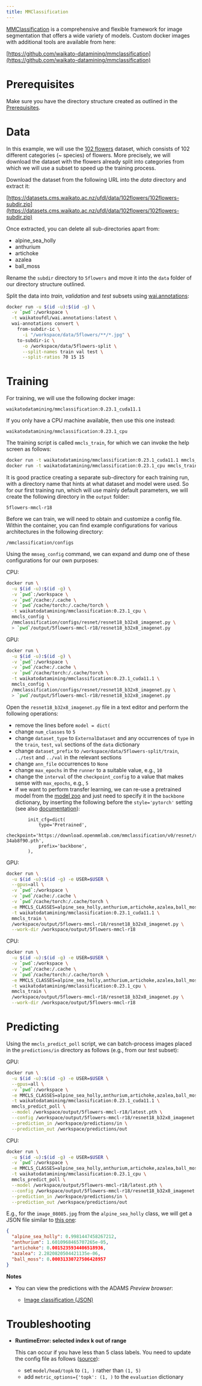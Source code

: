 ```yaml
---
title: MMClassification
---
```


[MMClassification](https://github.com/open-mmlab/mmclassification) is a comprehensive and flexible
framework for image segmentation that offers a wide variety of models. Custom docker
images with additional tools are available from here:

[https://github.com/waikato-datamining/mmclassification](https://github.com/waikato-datamining/mmclassification)

# Prerequisites
Make sure you have the directory structure created as outlined in the [Prerequisites](../prerequisites.md).


# Data

In this example, we will use the [102 flowers](http://datasets.cms.waikato.ac.nz/ufdl/image_classification/102flowers/)
dataset, which consists of 102 different categories (~ species) of flowers. More precisely, we will download the
dataset with the flowers already split into categories from which we will use a subset to speed up the training process.

Download the dataset from the following URL into the *data* directory and extract it:

[https://datasets.cms.waikato.ac.nz/ufdl/data/102flowers/102flowers-subdir.zip](https://datasets.cms.waikato.ac.nz/ufdl/data/102flowers/102flowers-subdir.zip)

Once extracted, you can delete all sub-directories apart from:

* alpine_sea_holly
* anthurium
* artichoke
* azalea
* ball_moss

Rename the `subdir` directory to `5flowers` and move it into the `data` folder of our directory structure 
outlined. 

Split the data into *train*, *validation* and *test* subsets using 
[wai.annotations](https://github.com/waikato-ufdl/wai-annotations):

```bash
docker run -u $(id -u):$(id -g) \
  -v `pwd`:/workspace \
  -t waikatoufdl/wai.annotations:latest \
  wai-annotations convert \
    from-subdir-ic \
      -i "/workspace/data/5flowers/**/*.jpg" \
    to-subdir-ic \
      -o /workspace/data/5flowers-split \
      --split-names train val test \
      --split-ratios 70 15 15
```


# Training

For training, we will use the following docker image:

```
waikatodatamining/mmclassification:0.23.1_cuda11.1
```

If you only have a CPU machine available, then use this one instead:

```
waikatodatamining/mmclassification:0.23.1_cpu
```

The training script is called `mmcls_train`, for which we can invoke the help screen as follows:

```bash
docker run -t waikatodatamining/mmclassification:0.23.1_cuda11.1 mmcls_train --help   # GPU
docker run -t waikatodatamining/mmclassification:0.23.1_cpu mmcls_train --help        # CPU
```

It is good practice creating a separate sub-directory for each training run, with a directory name that hints at
what dataset and model were used. So for our first training run, which will use mainly default parameters, we will 
create the following directory in the `output` folder:

```
5flowers-mmcl-r18
```


Before we can train, we will need to obtain and customize a config file. Within the container,
you can find example configurations for various architectures in the following directory:

```
/mmclassification/configs
```

Using the `mmseg_config` command, we can expand and dump one of these configurations for our
own purposes:

CPU:

```bash
docker run \
  -u $(id -u):$(id -g) \
  -v `pwd`:/workspace \
  -v `pwd`/cache:/.cache \
  -v `pwd`/cache/torch:/.cache/torch \
  -t waikatodatamining/mmclassification:0.23.1_cpu \
  mmcls_config \
  /mmclassification/configs/resnet/resnet18_b32x8_imagenet.py \
  > `pwd`/output/5flowers-mmcl-r18/resnet18_b32x8_imagenet.py
```

GPU:

```bash
docker run \
  -u $(id -u):$(id -g) \
  -v `pwd`:/workspace \
  -v `pwd`/cache:/.cache \
  -v `pwd`/cache/torch:/.cache/torch \
  -t waikatodatamining/mmclassification:0.23.1_cuda11.1 \
  mmcls_config \
  /mmclassification/configs/resnet/resnet18_b32x8_imagenet.py \
  > `pwd`/output/5flowers-mmcl-r18/resnet18_b32x8_imagenet.py
```

Open the `resnet18_b32x8_imagenet.py` file in a text editor and perform the following operations:

* remove the lines before `model = dict(`
* change `num_classes` to `5`
* change `dataset_type` to `ExternalDataset` and any occurrences of `type` in the `train`, `test`, `val` sections of the `data` dictionary
* change `dataset_prefix` to `/workspace/data/5flowers-split/train`, `../test` and `../val` in the relevant sections
* change `ann_file` occurrences to `None`
* change `max_epochs` in the `runner` to a suitable value, e.g., `10`
* change the `interval` of the `checkpoint_config` to a value that makes sense with `max_epochs`, e.g., `5`  
* if we want to perform transfer learning, we can re-use a pretrained model from the [model zoo](https://mmclassification.readthedocs.io/en/latest/model_zoo.html) 
  and just need to specify it in the `backbone` dictionary, by inserting the following before the `style='pytorch'` setting (see also 
  [documentation](https://mmclassification.readthedocs.io/en/latest/tutorials/finetune.html)):

```
        init_cfg=dict(
            type='Pretrained',
            checkpoint='https://download.openmmlab.com/mmclassification/v0/resnet/resnet18_batch256_imagenet_20200708-34ab8f90.pth',
            prefix='backbone',
        ),
```

GPU:

```bash
docker run \
  -u $(id -u):$(id -g) -e USER=$USER \
  --gpus=all \
  -v `pwd`:/workspace \
  -v `pwd`/cache:/.cache \
  -v `pwd`/cache/torch:/.cache/torch \
  -e MMCLS_CLASSES=alpine_sea_holly,anthurium,artichoke,azalea,ball_moss \
  -t waikatodatamining/mmclassification:0.23.1_cuda11.1 \
  mmcls_train \
  /workspace/output/5flowers-mmcl-r18/resnet18_b32x8_imagenet.py \
  --work-dir /workspace/output/5flowers-mmcl-r18
```

CPU:

```bash
docker run \
  -u $(id -u):$(id -g) -e USER=$USER \
  -v `pwd`:/workspace \
  -v `pwd`/cache:/.cache \
  -v `pwd`/cache/torch:/.cache/torch \
  -e MMCLS_CLASSES=alpine_sea_holly,anthurium,artichoke,azalea,ball_moss \
  -t waikatodatamining/mmclassification:0.23.1_cpu \
  mmcls_train \
  /workspace/output/5flowers-mmcl-r18/resnet18_b32x8_imagenet.py \
  --work-dir /workspace/output/5flowers-mmcl-r18
```


# Predicting

Using the `mmcls_predict_poll` script, we can batch-process images placed in the `predictions/in` directory
as follows (e.g., from our *test* subset): 

GPU:

```bash
docker run \
  -u $(id -u):$(id -g) -e USER=$USER \
  --gpus=all \
  -v `pwd`:/workspace \
  -e MMCLS_CLASSES=alpine_sea_holly,anthurium,artichoke,azalea,ball_moss \
  -t waikatodatamining/mmclassification:0.23.1_cuda11.1 \
  mmcls_predict_poll \
  --model /workspace/output/5flowers-mmcl-r18/latest.pth \
  --config /workspace/output/5flowers-mmcl-r18/resnet18_b32x8_imagenet.py \
  --prediction_in /workspace/predictions/in \
  --prediction_out /workspace/predictions/out
```

CPU:

```bash
docker run \
  -u $(id -u):$(id -g) -e USER=$USER \
  -v `pwd`:/workspace \
  -e MMCLS_CLASSES=alpine_sea_holly,anthurium,artichoke,azalea,ball_moss \
  -t waikatodatamining/mmclassification:0.23.1_cpu \
  mmcls_predict_poll \
  --model /workspace/output/5flowers-mmcl-r18/latest.pth \
  --config /workspace/output/5flowers-mmcl-r18/resnet18_b32x8_imagenet.py \
  --prediction_in /workspace/predictions/in \
  --prediction_out /workspace/predictions/out
```

E.g., for the `image_08085.jpg` from the `alpine_sea_holly` class, we will get a JSON file similar to 
[this one](img/image_08085.json):

```json
{
  "alpine_sea_holly": 0.9981447458267212,
  "anthurium": 1.6010968465707265e-05,
  "artichoke": 0.0015235934406518936,
  "azalea": 2.2820820504421135e-06,
  "ball_moss": 0.00031330727506428957
}
```

**Notes**

* You can view the predictions with the ADAMS *Preview browser*:
  
    * [Image classification (JSON)](../../previewing_predictions/#imgcls_json)


# Troubleshooting

* **RuntimeError: selected index k out of range**
  
    This can occur if you have less than 5 class labels.
    You need to update the config file as follows ([source](https://raw.githubusercontent.com/open-mmlab/mmclassification/master/docs/en/tutorials/MMClassification_python.ipynb)):

    * set `model/head/topk` to `(1, )` rather than `(1, 5)`
    * add `metric_options={'topk': (1, )` to the `evaluation` dictionary 
